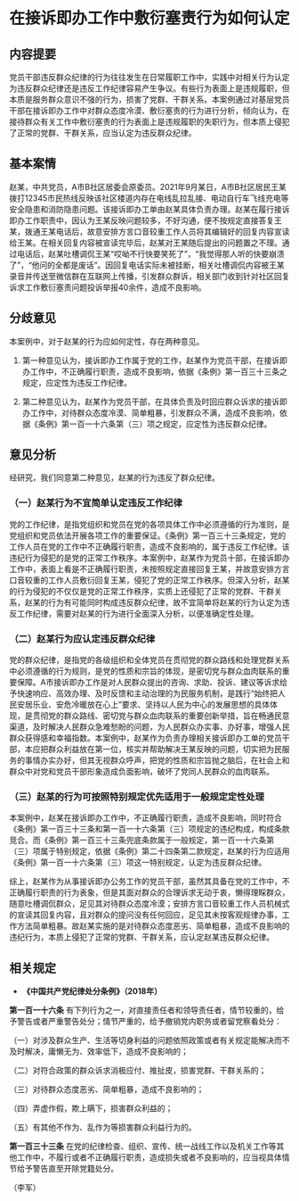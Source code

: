 # 在接诉即办工作中敷衍塞责行为如何认定

## 内容提要

党员干部违反群众纪律的行为往往发生在日常履职工作中，实践中对相关行为认定为违反群众纪律还是违反工作纪律容易产生争议。有些行为表面上是违规履职，但本质是服务群众意识不强的行为，损害了党群、干群关系。本案例通过对基层党员干部在接诉即办工作中对群众态度冷漠、敷衍塞责的行为进行分析，倾向认为，在接待群众有关工作中敷衍塞责的行为表面上是违规履职的失职行为，但本质上侵犯了正常的党群、干群关系，应当认定为违反群众纪律。

## 基本案情

赵某，中共党员，A市B社区居委会原委员。2021年9月某日，A市B社区居民王某拨打12345市民热线反映该社区楼道内存在电线乱拉乱接、电动自行车飞线充电等安全隐患和消防隐患问题。该接诉即办工单由赵某具体负责办理。赵某在履行接诉即办工作职责中，因认为王某反映问题较多，不好沟通，便不按规定直接答复王某，拨通王某电话后，故意安排方言口音较重工作人员将其编辑好的回复内容宣读给王某。在相关回复内容被宣读完毕后，赵某对王某随后提出的问题置之不理。通过电话后，赵某吐槽调侃王某“哎呦不行快要笑死了”，“我觉得那人听的快要崩溃了”，“他问的全都是废话”。因回复电话实际未被挂断，相关吐槽调侃内容被王某录音并传送至微信群在互联网上传播，引发群众群诉，相关部门收到针对社区回复诉求工作敷衍塞责问题投诉举报40余件，造成不良影响。

## 分歧意见

本案例中，对于赵某的行为应如何定性，存在两种意见。

1. 第一种意见认为，接诉即办工作属于党的工作，赵某作为党员干部，在接诉即办工作中，不正确履行职责，造成不良影响，依据《条例》第一百三十三条之规定，应定性为违反工作纪律。

2. 第二种意见认为，赵某作为党员干部，在具体负责及时回应群众诉求的接诉即办工作中，对待群众态度冷漠、简单粗暴，引发群众不满，造成不良影响，依据《条例》第一百一十六条第（三）项之规定，应定性为违反群众纪律。

## 意见分析

经研究，我们同意第二种意见，赵某的行为违反了群众纪律。

### （一）赵某行为不宜简单认定违反工作纪律

党的工作纪律，是指党组织和党员在党的各项具体工作中必须遵循的行为准则，是党组织和党员依法开展各项工作的重要保证。《条例》第一百三十三条规定，党的工作人员在党的工作中不正确履行职责，造成不良影响的，属于违反工作纪律。该违纪行为侵犯的是党的正常工作秩序。本案例中，赵某作为党员十部，在接诉即办工作中，表面上看是不正确履行职责，未按照规定直接回复王某，并故意安排方言口音较重的工作人员敷衍回复王某，侵犯了党的正常工作秩序。但深入分析，赵某的行为侵犯的不仅仅是党的正常工作秩序，实质上还侵犯了正常的党群、干群关系，赵某的行为有可能同时构成违反群众纪律，故不宜简单将赵某的行为认定为违反工作纪律，需要对赵某的行为进行全面深入分析，以便准确定性处理。

### （二）赵某行为应认定违反群众纪律

党的群众纪律，是指党的各级组织和全体党员在贯彻党的群众路线和处理党群关系中必须遵循的行为规则，是党的性质和宗旨的体现，是密切党与群众血肉联系的重要保障。A市接诉即办工作是对人民群众提出的咨询、求助、投诉、建议等诉求给予快速响应、高效办理、及时反馈和主动治理的为民服务机制，是践行“始终把人民安居乐业、安危冷暖放在心上”要求、坚持以人民为中心的发展思想的具体体现，是贯彻党的群众路线、密切党与群众血肉联系的重要创新举措，旨在畅通民意渠道，及时解决人民群众急难愁盼的问题，为人民群众办实事、办好事，增强人民群众获得感和幸福指数。本案例中，赵某作为负责办理相关接诉即办工单的党员干部，本应把群众利益放在第一位，核实并帮助解决王某反映的问题，切实把为民服务的事情办实办好，但其无视群众呼声，把党的性质和宗旨抛之脑后，在社会上和群众中对党和党员干部形象造成负面影响，破坏了党同人民群众的血肉联系。

### （三）赵某的行为可按照特别规定优先适用于一般规定定性处理

本案例中，赵某在接诉即办工作中，不正确履行职责，造成不良影响，同时符合《条例》第一百三十三条和第一百一十六条第（三）项规定的违纪构成，构成条款竞合。而《条例》第一百三十三条兜底条款属于一般规定，第一百一十六条第（三）项属于特别规定，依据《条例》第二十四条第二款规定，赵某的行为应适用《条例》第一百一十六条第（三）项这一特别规定，认定为违反群众纪律。

综上，赵某作为从事接诉即办公务工作的党员干部，虽然其具备在党的工作中，不正确履行职责的行为表象，但是其面对群众的合理诉求无动于衷，懒得理睬群众，随意吐槽调侃群众，足见其对待群众态度冷漠；安排方言口音较重工作人员机械式的宣读其回复内容，且对群众的提问没有任何回应，足见其未按客观规律办事，工作方法简单粗暴。故赵某实施的是对待群众态度恶劣、简单粗暴，造成不良影响的违纪行为，本质上侵犯了正常的党群、干群关系，应认定赵某违反群众纪律。

## 相关规定

* **《中国共产党纪律处分条例》（2018年）**

**第一百一十六条** 有下列行为之一，对直接责任者和领导责任者，情节较重的，给予警告或者严重警告处分；情节严重的，给予撤销党内职务或者留党察看处分：

（一）对涉及群众生产、生活等切身利益的问题依照政策或者有关规定能解决而不及时解决，庸懒无为、效率低下，造成不良影响的；

（二）对符合政策的群众诉求消极应付、推扯皮，损害党群、干群关系的；

（三）对待群众态度恶劣、简单粗暴，造成不良影响的；

（四）弄虚作假，欺上瞒下，损害群众利益的；

（五）有其他不作为、乱作为等损害群众利益行为的。

**第一百三十三条** 在党的纪律检查、组织、宣传、统一战线工作以及机关工作等其他工作中，不履行或者不正确履行职责，造成损失或者不良影响的，应当视具体情节给予警告直至开除党籍处分。

（李军）